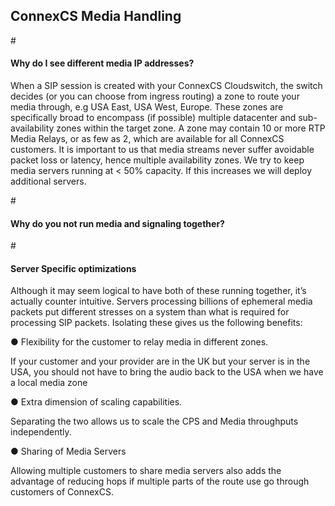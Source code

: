 <h2>ConnexCS Media Handling</h2>

#<h4>Why do I see different media IP addresses?</h4>

When a SIP session is created with your ConnexCS Cloudswitch, the switch decides (or you can choose from ingress routing) a zone to route your media through, e.g USA East, USA West, Europe.
These zones are specifically broad to encompass (if possible) multiple datacenter and sub-availability zones within the target zone. A zone may contain 10 or more RTP Media Relays, or as few as 2, which are available for all ConnexCS customers.
It is important to us that media streams never suffer avoidable packet loss or latency, hence multiple availability zones. We try to keep media servers running at < 50% capacity. If this increases we will deploy additional servers.

#<h4>Why do you not run media and signaling together?</h4>

#<h4>Server Specific optimizations</h4>

Although it may seem logical to have both of these running together, it’s actually counter intuitive. Servers processing billions of ephemeral media packets put different stresses on a system than what is required for processing SIP packets. Isolating these gives us the following benefits:

&#x25cf; Flexibility for the customer to relay media in different zones.

   If your customer and your provider are in the UK but your server is in the USA, you should not  have to bring the audio back to the USA when we have a local media zone

&#x25cf; Extra dimension of scaling capabilities.

   Separating the two allows us to scale the CPS and Media throughputs independently.

&#x25cf; Sharing of Media Servers

   Allowing multiple customers to share media servers also adds the advantage of reducing hops if multiple parts of the route use go through customers of ConnexCS.
